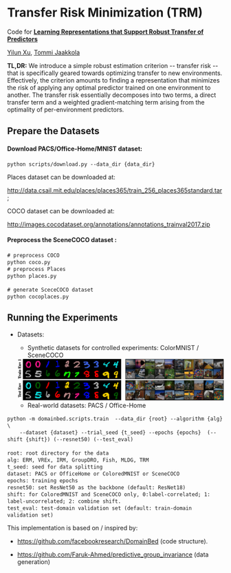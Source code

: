# Transfer Risk Minimization (TRM)



Code for [**Learning Representations that Support Robust Transfer of Predictors**](https://arxiv.org/abs/2110.09940)

[Yilun Xu](http://yilun-xu.com), [Tommi Jaakkola](http://people.csail.mit.edu/tommi/tommi.html)

**TL,DR:**  We introduce a simple robust estimation criterion -- transfer risk -- that is specifically geared towards optimizing transfer to new environments. Effectively, the criterion amounts to finding a representation that minimizes the risk of applying any optimal predictor trained on one environment to another. The transfer risk essentially decomposes into two terms, a direct transfer term and a weighted gradient-matching term arising from the optimality of per-environment predictors. 



## Prepare the Datasets

#### Download PACS/Office-Home/MNIST dataset:

```shell
python scripts/download.py --data_dir {data_dir}
```



Places dataset can be downloaded at:

http://data.csail.mit.edu/places/places365/train_256_places365standard.tar ; 

COCO dataset can be downloaded at:

http://images.cocodataset.org/annotations/annotations_trainval2017.zip

#### Preprocess the SceneCOCO dataset :

```shell
# preprocess COCO
python coco.py
# preprocess Places
python places.py

# generate SceceCOCO dataset
python cocoplaces.py
```



## Running the Experiments

- Datasets:
  - Synthetic datasets for controlled experiments: ColorMNIST / SceneCOCO

  <img src="https://github.com/Newbeeer/TRM/blob/main/img/correlated_row.png" width="650px" />

  - Real-world datasets: PACS / Office-Home

```shell
python -m domainbed.scripts.train  --data_dir {root} --algorithm {alg} \
	--dataset {dataset} --trial_seed {t_seed} --epochs {epochs}  (--shift {shift}) (--resnet50) (--test_eval)

root: root directory for the data
alg: ERM, VREx, IRM, GroupDRO, Fish, MLDG, TRM
t_seed: seed for data splitting
dataset: PACS or OfficeHome or ColoredMNIST or SceneCOCO
epochs: training epochs
resnet50: set ResNet50 as the backbone (default: ResNet18)
shift: for ColoredMNIST and SceneCOCO only, 0:label-correlated; 1: label-uncorrelated; 2: combine shift.
test_eval: test-domain validation set (default: train-domain validation set)
```





This implementation is based on / inspired by:

- https://github.com/facebookresearch/DomainBed (code structure).

- https://github.com/Faruk-Ahmed/predictive_group_invariance (data generation)

